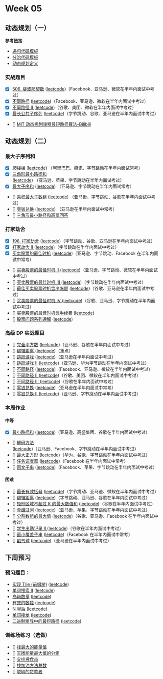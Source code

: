 # Week 05

## 动态规划（一） 

**参考链接**

* [递归代码模板](../Week_03/code/template-recursion.md)
* [分治代码模板](../Week_03/code/template-divide-and-conquer.md)
* [动态规划定义](code/Dynamic-programming-Wikipedia.htm)


### 实战题目

* [x] [509. 斐波那契数](code/509-fibonacci-number.md) ([leetcode](https://leetcode-cn.com/problems/fibonacci-number/))（Facebook、亚马逊、微软在半年内面试中考过）
* [x] [不同路径](code/62-unique-paths.md) ([leetcode](https://leetcode-cn.com/problems/unique-paths/))（Facebook、亚马逊、微软在半年内面试中考过）
* [x] [不同路径 II ](code/63-unique-paths-ii.md) ([leetcode](https://leetcode-cn.com/problems/unique-paths-ii/))（谷歌、美团、微软在半年内面试中考过）
* [x] [最长公共子序列](code/1143-longest-common-subsequence.md) ([leetcode](https://leetcode-cn.com/problems/longest-common-subsequence/))（字节跳动、谷歌、亚马逊在半年内面试中考过）
* [] [MIT 动态规划课程最短路径算法-Bilibili](https://www.bilibili.com/video/av53233912?from=search&seid=2847395688604491997) 

## 动态规划（二） 

### 最大子序列和

* [x] [爬楼梯](../1p1d/day00-climbing-stairs.md) ([leetcode](https://leetcode-cn.com/problems/climbing-stairs/description/)) （阿里巴巴、腾讯、字节跳动在半年内面试常考）
* [x] [三角形最小路径和](code/120-triangle.md) ([leetcode](https://leetcode-cn.com/problems/triangle/description/)) （亚马逊、苹果、字节跳动在半年内面试考过）
* [x] [最大子序和](code/53-maximum-subarray.md) ([leetcode](https://leetcode-cn.com/problems/maximum-subarray/)) （亚马逊、字节跳动在半年内面试常考）
* [] [乘积最大子数组](code/152-maximum-product-subarray.md) ([leetcode](https://leetcode-cn.com/problems/maximum-product-subarray/description/)) （亚马逊、字节跳动、谷歌在半年内面试中考过）
* [] [零钱兑换]() ([leetcode](https://leetcode-cn.com/problems/coin-change/description/)) （亚马逊在半年内面试中常考）
* [] [三角形最小路径和高票回答](https://leetcode.com/problems/triangle/discuss/38735/Python-easy-to-understand-solutions-(top-down-bottom-up))

### 打家劫舍

* [x] [198. 打家劫舍](code/198-house-robber.md) ([leetcode](https://leetcode-cn.com/problems/house-robber))（字节跳动、谷歌、亚马逊在半年内面试中考过）
* [x] [打家劫舍 II ](code/213-house-robber-ii.md) ([leetcode](https://leetcode-cn.com/problems/house-robber-ii/))（字节跳动在半年内面试中考过）
* [x] [买卖股票的最佳时机](code/121-best-time-to-buy-and-sell-stock.md) ([leetcode](https://leetcode-cn.com/problems/best-time-to-buy-and-sell-stock/))（亚马逊、字节跳动、Facebook 在半年内面试中常考）
* [] [买卖股票的最佳时机 II ]() ([leetcode]())（亚马逊、字节跳动、微软在半年内面试中考过）
* [] [买卖股票的最佳时机 III ]() ([leetcode]())（字节跳动在半年内面试中考过）
* [] [最佳买卖股票时机含冷冻期]() ([leetcode]())（谷歌、亚马逊在半年内面试中考过）
* [] [买卖股票的最佳时机 IV ]() ([leetcode]())（谷歌、亚马逊、字节跳动在半年内面试中考过）
* [] [买卖股票的最佳时机含手续费]() ([leetcode]())
* [] [股票问题系列通解]() ([leetcode]())

### 高级 DP 实战题目

* [] [完全平方数]() ([leetcode]())（亚马逊、谷歌在半年内面试中考过）
* [] [编辑距离 ]() ([leetcode]())（重点）
* [] [跳跃游戏]() ([leetcode]())（亚马逊在半年内面试中考过）
* [] [跳跃游戏 II ]() ([leetcode]())（亚马逊、华为字节跳动在半年内面试中考过）
* [] [不同路径]() ([leetcode]())（Facebook、亚马逊、微软在半年内面试中考过）
* [] [不同路径 II ]() ([leetcode]())（谷歌、美团、微软在半年内面试中考过）
* [] [不同路径 III ]() ([leetcode]())（谷歌在半年内面试中考过）
* [] [零钱兑换]() ([leetcode]())（亚马逊在半年内面试中常考）
* [] [零钱兑换 II ]() ([leetcode]())（亚马逊、字节跳动在半年内面试中考过）


### 本周作业


#### 中等

* [x] [最小路径和](code/64-minimum-path-sum.md) ([leetcode](https://leetcode-cn.com/problems/minimum-path-sum/))（亚马逊、高盛集团、谷歌在半年内面试中考过）
* [] [解码方法]() ([leetcode]())（亚马逊、Facebook、字节跳动在半年内面试中考过）
* [] [最大正方形]() ([leetcode]())（华为、谷歌、字节跳动在半年内面试中考过）
* [] [任务调度器]() ([leetcode]())（Facebook 在半年内面试中常考）
* [] [回文子串]() ([leetcode]())（Facebook、苹果、字节跳动在半年内面试中考过）

#### 困难

* [] [最长有效括号]() ([leetcode]())（字节跳动、亚马逊、微软在半年内面试中考过）
* [] [编辑距离]() ([leetcode]())（字节跳动、亚马逊、谷歌在半年内面试中考过）
* [] [矩形区域不超过 K 的最大数值和]() ([leetcode]())（谷歌在半年内面试中考过）
* [] [青蛙过河]() ([leetcode]())（亚马逊、苹果、字节跳动在半年内面试中考过）
* [] [分割数组的最大值]() ([leetcode]())（谷歌、亚马逊、Facebook 在半年内面试中考过）
* [] [学生出勤记录 II ]() ([leetcode]())（谷歌在半年内面试中考过）
* [] [最小覆盖子串]() ([leetcode]())（Facebook 在半年内面试中常考）
* [] [戳气球]() ([leetcode]())（亚马逊在半年内面试中考过）




## 下周预习

### 预习题目：

* [实现 Trie (前缀树)]() ([leetcode]())
* [单词搜索 II]() ([leetcode]())
* [岛屿数量]() ([leetcode]())
* [有效的数独]() ([leetcode]())
* [N 皇后]() ([leetcode]())
* [单词接龙]() ([leetcode]())
* [二进制矩阵中的最短路径]() ([leetcode]())




### 训练场练习（选做）

* [] [找最大的能量值]()
* [] [天团能量最大值的分组]()
* [] [安排投食点]()
* [] [找加油方法总数]()
* [] [聪明的贷款者]()

